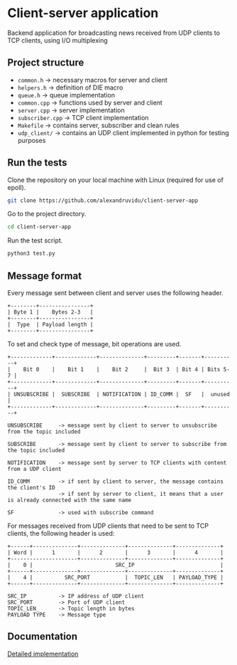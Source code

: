 # Client-server application

Backend application for broadcasting news received from UDP clients to TCP clients, using I/O multiplexing


## Project structure

* `common.h` -> necessary macros for server and client
* `helpers.h` -> definition of DIE macro
* `queue.h` -> queue implementation
* `common.cpp` -> functions used by server and client
* `server.cpp` -> server implementation
* `subscriber.cpp` -> TCP client implementation
* `Makefile` -> contains server, subscriber and clean rules
* `udp_client/` -> contains an UDP client implemented in python for testing purposes


## Run the tests

Clone the repository on your local machine with Linux (required for use of epoll).

```bash
git clone https://github.com/alexandruvidu/client-server-app
```

Go to the project directory.

```bash
cd client-server-app
```

Run the test script.
```bash
python3 test.py
```


## Message format

Every message sent between client and server uses the following header.

```
+--------+----------------+
| Byte 1 |    Bytes 2-3   |
+--------+----------------+
|  Type  | Payload length |
+--------+----------------+
```

To set and check type of message, bit operations are used.

```
+-------------+-------------+--------------+---------+-------+----------+
|    Bit 0    |    Bit 1    |    Bit 2     |  Bit 3  | Bit 4 | Bits 5-7 |
+-------------+-------------+--------------+---------+-------+----------+
| UNSUBSCRIBE |  SUBSCRIBE  | NOTIFICATION | ID_COMM |  SF   |  unused  |
+-------------+-------------+--------------+---------+-------+----------+

UNSUBSCRIBE     -> message sent by client to server to unsubscribe from the topic included

SUBSCRIBE       -> message sent by client to server to subscribe from the topic included

NOTIFICATION    -> message sent by server to TCP clients with content from a UDP client

ID_COMM         -> if sent by client to server, the message contains the client's ID
                -> if sent by server to client, it means that a user is already connected with the same name

SF              -> used with subscribe command

```

For messages received from UDP clients that need to be sent to TCP clients, the following header is used:

```
+------+--------------+--------------+--------------+--------------+
| Word |      1       |      2       |      3       |      4       |
+---------------------+--------------+--------------+--------------+
|    0 |                          SRC_IP                           |
+------+--------------+--------------+--------------+--------------+
|    4 |          SRC_PORT           |  TOPIC_LEN   | PAYLOAD_TYPE |
+------+--------------+--------------+--------------+--------------+

SRC_IP          -> IP address of UDP client
SRC_PORT        -> Port of UDP client
TOPIC_LEN_      -> Topic length in bytes
PAYLOAD TYPE    -> Message type
```


## Documentation

[Detailed implementation](https://github.com/alexandruvidu/client-server-app/blob/master/Implementation.md)

